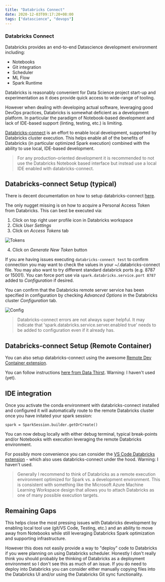 ```yaml
---
title: "Databricks Connect"
date: 2020-12-03T09:17:20+08:00
tags: ["datascience", "devops"]
---
```



### Databricks Connect

Databricks provides an end-to-end Datascience development environment including:

* Notebooks
* Git integration
* Scheduler
* ML Flow
* Spark Runtime

Databricks is reasonably convenient for Data Science project start-up and experimentation as it does provide quick access to wide-range of tooling.

However when dealing with developing actual software, leveraging good DevOps practices, Databricks is somewhat deficient as a development platform.  In particular the paradigm of Notebook-based development and lack of IDE-based support (linting, testing, etc.) is limiting.

[Databricks-connect](https://docs.microsoft.com/en-us/azure/databricks/dev-tools/databricks-connect) is an effort to enable local development, supported by Databricks cluster execution.  This helps enable all of the benefits of Databricks (in particular optimized Spark execution) combined with the ability to use local, IDE-based development.

>For any production-oriented development it is recommended to not use the Databricks Notebook based interface but instead use a local IDE enabled with databricks-connect.

## Databricks-connect Setup (typical)

There is decent documentation on how to setup databricks-connect [here](https://docs.microsoft.com/en-us/azure/databricks/dev-tools/databricks-connect).

The only nugget missing is on how to acquire a Personal Access Token from Databricks.  This can best be executed via:

1. Click on top right user profile icon in Databricks workspace
2. Click _User Settings_
3. Click on _Access Tokens_ tab

![Tokens](/images/databricks-get-tokens.png)

4. Click on _Generate New Token_ button

If you are having issues executing `databricks-connect test` to confirm connection you may want to check the values in your ~/.databricks-connect file.  You may also want to try different standard databrick ports (e.g. 8787 or 15001).  You can force port use via `spark.databricks.service.port 8787` added to _Configuration_ if desired.

You can confirm that the Databricks remote server service has been specified in configuration by checking _Advanced Options_ in the Databricks cluster _Configuration_ tab.

![Config](/images/databricks-cluster-config-enabled.png)

>Databricks-connect errors are not always super helpful.  It may indicate that 'spark.databricks.service.server.enabled true' needs to be added to configuration even if it already has.

## Databricks-connect Setup (Remote Container)

You can also setup databricks-connect using the awesome [Remote Dev Container extension](https://marketplace.visualstudio.com/items?itemName=ms-vscode-remote.remote-containers).  

You can follow instructions [here from Data Thirst](https://datathirst.net/blog/2020/6/7/databricks-connect-in-a-container).  Warning:  I haven't used (yet).

## IDE integration

Once you activate the conda environment with databricks-connect installed and configured it will automatically route to the remote Databricks cluster once you have initated your spark session:

`spark = SparkSession.builder.getOrCreate()`

You can now debug locally with either debug terminal, typical break-points and/or Notebooks with execution leveraging the remote Databricks environment.

For possibly more convenience you can consider the [VS Code Databricks extension](https://marketplace.visualstudio.com/items?itemName=paiqo.databricks-vscode) - which also uses databricks-connect under the hood.  Warning:  I haven't used.

>Generally I recommend to think of Databricks as a remote execution environment optimized for Spark vs. a development environment.  This is consistent with something like the Microsoft Azure Machine Learning Workspace design that allows you to attach Databricks as one of many possible execution targets.

## Remaining Gaps

This helps close the most pressing issues with Databricks development by enabling local tool use (git/VS Code, Testing, etc.) and an ability to move away from Notebooks while still leveraging Databricks Spark optimization and supporting infrastructure.

However this does not easily provide a way to "deploy" code to Databricks if you were planning on using Databricks scheduler.  Honestly I don't really think you should probably be thinking of Databricks as a deployment environment so I don't see this as much of an issue.  If you do need to deploy into Databricks you can consider either manually copying files into the Databricks UI and/or using the Databricks Git sync functionality.